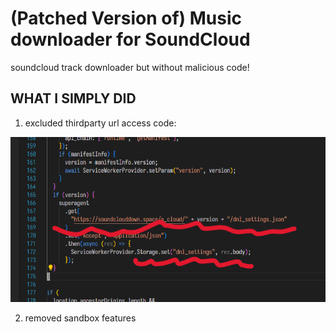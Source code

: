 # (Patched Version of) Music downloader for SoundCloud

soundcloud track downloader but without malicious code!

## WHAT I SIMPLY DID

1. excluded thirdparty url access code:

![](images/mal.png)

2. removed sandbox features
